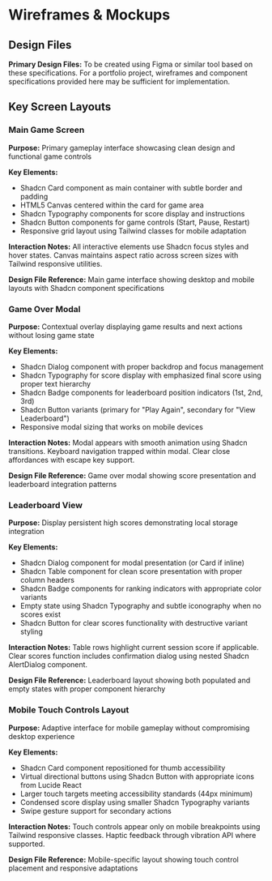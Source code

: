 # Wireframes & Mockups

## Design Files

**Primary Design Files:** To be created using Figma or similar tool based on these specifications. For a portfolio project, wireframes and component specifications provided here may be sufficient for implementation.

## Key Screen Layouts

### Main Game Screen

**Purpose:** Primary gameplay interface showcasing clean design and functional game controls

**Key Elements:**

- Shadcn Card component as main container with subtle border and padding
- HTML5 Canvas centered within the card for game area
- Shadcn Typography components for score display and instructions
- Shadcn Button components for game controls (Start, Pause, Restart)
- Responsive grid layout using Tailwind classes for mobile adaptation

**Interaction Notes:** All interactive elements use Shadcn focus styles and hover states. Canvas maintains aspect ratio across screen sizes with Tailwind responsive utilities.

**Design File Reference:** Main game interface showing desktop and mobile layouts with Shadcn component specifications

### Game Over Modal

**Purpose:** Contextual overlay displaying game results and next actions without losing game state

**Key Elements:**

- Shadcn Dialog component with proper backdrop and focus management
- Shadcn Typography for score display with emphasized final score using proper text hierarchy
- Shadcn Badge components for leaderboard position indicators (1st, 2nd, 3rd)
- Shadcn Button variants (primary for "Play Again", secondary for "View Leaderboard")
- Responsive modal sizing that works on mobile devices

**Interaction Notes:** Modal appears with smooth animation using Shadcn transitions. Keyboard navigation trapped within modal. Clear close affordances with escape key support.

**Design File Reference:** Game over modal showing score presentation and leaderboard integration patterns

### Leaderboard View

**Purpose:** Display persistent high scores demonstrating local storage integration

**Key Elements:**

- Shadcn Dialog component for modal presentation (or Card if inline)
- Shadcn Table component for clean score presentation with proper column headers
- Shadcn Badge components for ranking indicators with appropriate color variants
- Empty state using Shadcn Typography and subtle iconography when no scores exist
- Shadcn Button for clear scores functionality with destructive variant styling

**Interaction Notes:** Table rows highlight current session score if applicable. Clear scores function includes confirmation dialog using nested Shadcn AlertDialog component.

**Design File Reference:** Leaderboard layout showing both populated and empty states with proper component hierarchy

### Mobile Touch Controls Layout

**Purpose:** Adaptive interface for mobile gameplay without compromising desktop experience

**Key Elements:**

- Shadcn Card component repositioned for thumb accessibility
- Virtual directional buttons using Shadcn Button with appropriate icons from Lucide React
- Larger touch targets meeting accessibility standards (44px minimum)
- Condensed score display using smaller Shadcn Typography variants
- Swipe gesture support for secondary actions

**Interaction Notes:** Touch controls appear only on mobile breakpoints using Tailwind responsive classes. Haptic feedback through vibration API where supported.

**Design File Reference:** Mobile-specific layout showing touch control placement and responsive adaptations
